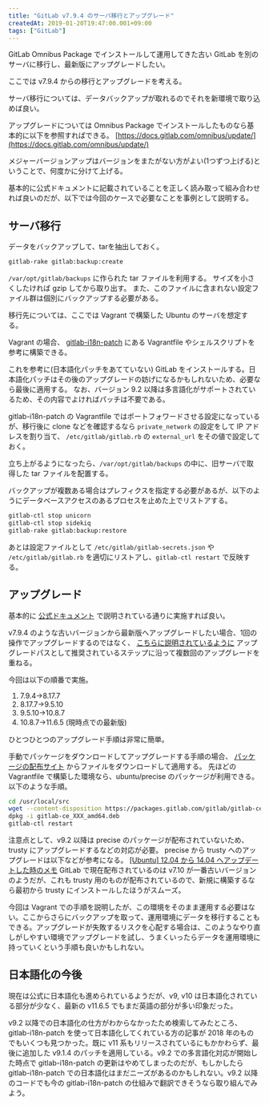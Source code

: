 ```yaml
---
title: "GitLab v7.9.4 のサーバ移行とアップグレード"
createdAt: 2019-01-20T19:47:00.001+09:00
tags: ["GitLab"]
---
```

GitLab Omnibus Package でインストールして運用してきた古い GitLab を別のサーバに移行し、最新版にアップグレードしたい。

ここでは v7.9.4 からの移行とアップグレードを考える。

サーバ移行については、データバックアップが取れるのでそれを新環境で取り込めば良い。

アップグレードについては Omnibus Package でインストールしたものなら基本的に以下を参照すればできる。
[https://docs.gitlab.com/omnibus/update/](https://docs.gitlab.com/omnibus/update/)

メジャーバージョンアップはバージョンをまたがない方がよい(1つずつ上げる)ということで、何度かに分けて上げる。

基本的に公式ドキュメントに記載されていることを正しく読み取って組み合わせれば良いのだが、以下では今回のケースで必要なことを事例として説明する。
<!--more-->

## サーバ移行

データをバックアップして、tarを抽出しておく。

```sh
gitlab-rake gitlab:backup:create
```

`/var/opt/gitlab/backups` に作られた tar ファイルを利用する。
サイズを小さくしたければ gzip してから取り出す。
また、このファイルに含まれない設定ファイル群は個別にバックアップする必要がある。

移行先については、ここでは Vagrant で構築した Ubuntu のサーバを想定する。

Vagrant の場合、 [gitlab-i18n-patch](https://github.com/ksoichiro/gitlab-i18n-patch) にある Vagrantfile やシェルスクリプトを参考に構築できる。

これを参考に(日本語化パッチをあてていない) GitLab をインストールする。日本語化パッチはその後のアップグレードの妨げになるかもしれないため、必要なら最後に適用する。
なお、バージョン 9.2 以降は多言語化がサポートされているため、その内容でよければパッチは不要である。

gitlab-i18n-patch の Vagrantfile ではポートフォワードさせる設定になっているが、移行後に clone などを確認するなら `private_network` の設定をして IP アドレスを割り当て、 `/etc/gitlab/gitlab.rb` の `external_url` をその値で設定しておく。

立ち上がるようになったら、`/var/opt/gitlab/backups` の中に、旧サーバで取得した tar ファイルを配置する。

バックアップが複数ある場合はプレフィクスを指定する必要があるが、以下のようにデータベースアクセスのあるプロセスを止めた上でリストアする。

```sh
gitlab-ctl stop unicorn
gitlab-ctl stop sidekiq
gitlab-rake gitlab:backup:restore
```

あとは設定ファイルとして `/etc/gitlab/gitlab-secrets.json` や `/etc/gitlab/gitlab.rb` を適切にリストアし、`gitlab-ctl restart` で反映する。

## アップグレード

基本的に [公式ドキュメント](https://docs.gitlab.com/omnibus/update/) で説明されている通りに実施すれば良い。

v7.9.4 のような古いバージョンから最新版へアップグレードしたい場合、1回の操作でアップグレードするのではなく、 [こちらに説明されているように](https://docs.gitlab.com/ee/policy/maintenance.html#upgrade-recommendations) アップグレードパスとして推奨されているステップに沿って複数回のアップグレードを重ねる。

今回は以下の順番で実施。

1. 7.9.4->8.17.7
2. 8.17.7->9.5.10
3. 9.5.10->10.8.7
4. 10.8.7->11.6.5 (現時点での最新版)

ひとつひとつのアップグレード手順は非常に簡単。

手動でパッケージをダウンロードしてアップグレードする手順の場合、 [パッケージの配布サイト](https://packages.gitlab.com/gitlab/gitlab-ce) からファイルをダウンロードして適用する。
先ほどの Vagrantfile で構築した環境なら、ubuntu/precise のパッケージが利用できる。
以下のような手順。

```sh
cd /usr/local/src
wget --content-disposition https://packages.gitlab.com/gitlab/gitlab-ce/packages/ubuntu/precise/gitlab-ce_XXX_amd64.deb/download.deb
dpkg -i gitlab-ce_XXX_amd64.deb
gitlab-ctl restart
```

注意点として、v9.2 以降は precise のパッケージが配布されていないため、trusty にアップグレードするなどの対応が必要。
precise から trusty へのアップグレードは以下などが参考になる。
[[Ubuntu] 12.04 から 14.04 へアップデートした時のメモ](https://qiita.com/white_aspara25/items/5187b357235ce9d275bf)
GitLab で現在配布されているのは v7.10 が一番古いバージョンのようだが、これも trusty 用のものが配布されているので、新規に構築するなら最初から trusty にインストールしたほうがスムーズ。

今回は Vagrant での手順を説明したが、この環境をそのまま運用する必要はない。ここからさらにバックアップを取って、運用環境にデータを移行することもできる。アップグレードが失敗するリスクを心配する場合は、このようなやり直しがしやすい環境でアップグレードを試し、うまくいったらデータを運用環境に持っていくという手順も良いかもしれない。

## 日本語化の今後

現在は公式に日本語化も進められているようだが、v9, v10 は日本語化されている部分が少なく、最新の v11.6.5 でもまだ英語の部分が多い印象だった。

v9.2 以降での日本語化の仕方がわからなかったため検索してみたところ、gitlab-i18n-patch を使って日本語化してくれている方の記事が 2018 年のものでもいくつも見つかった。既に v11 系もリリースされているにもかかわらず、最後に追加した v9.1.4 のパッチを適用している。v9.2 での多言語化対応が開始した時点で gitlab-i18n-patch の更新はやめてしまったのだが、もしかしたら gitlab-i18n-patch での日本語化はまだニーズがあるのかもしれない。v9.2 以降のコードでも今の gitlab-i18n-patch の仕組みで翻訳できそうなら取り組んでみよう。

